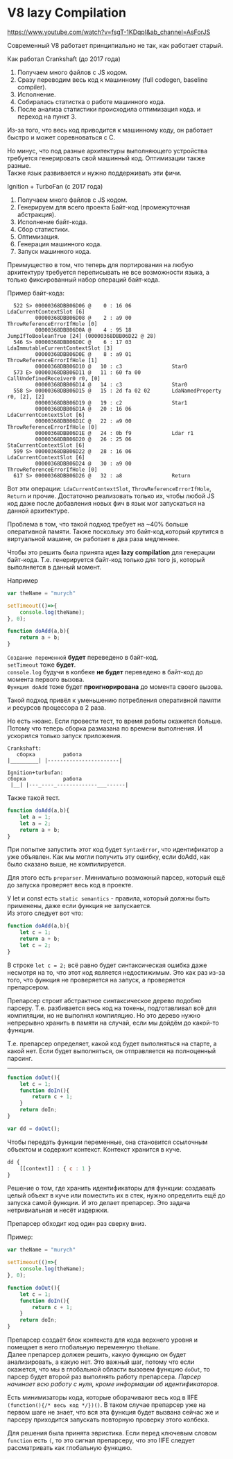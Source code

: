 # V8 lazy Compilation

https://www.youtube.com/watch?v=fsgT-1KDqpI&ab_channel=AsForJS

Современный V8 работает принципиально не так, как работает старый.

Как работал Crankshaft (до 2017 года)

1) Получаем много файлов с JS кодом.
2) Сразу переводим весь код к машинному (full codegen, baseline compiler).
3) Исполнение.
4) Собиралась статистка о работе машинного кода.
5) После анализа статистики происходила оптимизация кода. и переход на пункт 3.

Из-за того, что весь код приводится к машинному коду, он работает быстро и может соревноваться с C.

Но минус, что под разные архитектуры выполняющего устройства требуется генерировать свой машинный код. Оптимизации также разные.  
Также язык развивается и нужно поддерживать эти фичи.

Ignition + TurboFan (с 2017 года)

1) Получаем много файлов с JS кодом.
2) Генерируем для всего проекта Байт-код (промежуточная абстракция).
3) Исполнение байт-кода.
4) Сбор статистики.
5) Оптимизация.
6) Генерация машинного кода.
7) Запуск машинного кода.

Преимущество в том, что теперь для портирования на любую архитектуру требуется переписывать не все возможности языка, а только фиксированный набор операций байт-кода.

Пример байт-кода:

```assembly
  522 S> 00000368DBB06D06 @    0 : 16 06             LdaCurrentContextSlot [6]
         00000368DBB06D08 @    2 : a9 00             ThrowReferenceErrorIfHole [0]
         00000368DBB06D0A @    4 : 95 18             JumpIfToBooleanTrue [24] (00000368DBB06D22 @ 28)
  546 S> 00000368DBB06D0C @    6 : 17 03             LdaImmutableCurrentContextSlot [3]
         00000368DBB06D0E @    8 : a9 01             ThrowReferenceErrorIfHole [1]
         00000368DBB06D10 @   10 : c3                Star0
  573 E> 00000368DBB06D11 @   11 : 60 fa 00          CallUndefinedReceiver0 r0, [0]
         00000368DBB06D14 @   14 : c3                Star0
  558 S> 00000368DBB06D15 @   15 : 2d fa 02 02       LdaNamedProperty r0, [2], [2]
         00000368DBB06D19 @   19 : c2                Star1 
         00000368DBB06D1A @   20 : 16 06             LdaCurrentContextSlot [6]
         00000368DBB06D1C @   22 : a9 00             ThrowReferenceErrorIfHole [0]
         00000368DBB06D1E @   24 : 0b f9             Ldar r1
         00000368DBB06D20 @   26 : 25 06             StaCurrentContextSlot [6]
  599 S> 00000368DBB06D22 @   28 : 16 06             LdaCurrentContextSlot [6]
         00000368DBB06D24 @   30 : a9 00             ThrowReferenceErrorIfHole [0]
  617 S> 00000368DBB06D26 @   32 : a8                Return
```

Вот эти операции: `LdaCurrentContextSlot`, `ThrowReferenceErrorIfHole`, `Return` и прочие. Достаточно реализовать только их, чтобы любой JS код даже после добавления новых фич в язык мог запускаться на данной архитектуре.

Проблема в том, что такой подход требует на ~40% больше оперативной памяти. Также поскольку это байт-код,который крутится в виртуальной машине, он работает в два раза медленнее.

Чтобы это решить была принята идея **lazy compilation** для генерации байт-кода. Т.е. генерируется байт-код только для того js, который выполняется в данный момент.

Например

```js
var theName = "murych"

setTimeout(()=>{
    console.log(theName);
}, 0);

function doAdd(a,b){
    return a + b;
}
```

`Создание переменной` **будет** переведено в байт-код.  
`setTimeout` тоже **будет**.  
`console.log` будучи в колбеке **не будет** переведено в байт-код до момента первого вызова.  
`Функция doAdd` тоже будет **проигнорирована** до момента своего вызова.

Такой подход привёл к уменьшению потребления оперативной памяти и ресурсов процессора в 2 раза.

Но есть нюанс. Если провести тест, то время работы окажется больше. Потому что теперь сборка размазана по времени выполнения. И ускорился только запуск приложения.

```text
Crankshaft:
   сборка         работа
|_________| |-----------------------|

Ignition+turbufan:
сборка            работа
 |__| |---_----_-------------___------|
```

Также такой тест.

```js
function doAdd(a,b){
    let a = 1;
    let a = 2;
    return a + b;
}
```

При попытке запустить этот код будет `SyntaxError`, что идентификатор a уже объявлен. Как мы могли получить эту ошибку, если doAdd, как было сказано выше, не компилируется.

Для этого есть `preparser`. Минимально возможный парсер, который ещё до запуска проверяет весь код в проекте.

У let и const есть `static semantics` - правила, который должны быть применены, даже если функция не запускается.  
Из этого следует вот что:

```js
function doAdd(a,b){
    let c = 1;
    return a + b;
    let c = 2;
}
```

В строке `let c = 2;` всё равно будет синтаксическая ошибка даже несмотря на то, что этот код является недостижимым. Это как раз из-за того, что функция не проверяется на запуск, а проверяется препарсером.

Препарсер строит абстрактное синтаксическое дерево подобно парсеру. Т.е. разбивается весь код на токены, подготавливал всё для компиляции, но не выполнял компиляцию. Но это дерево нужно непрерывно хранить в памяти на случай, если мы дойдём до какой-то функции.

Т.е. препарсер определяет, какой код будет выполняться на старте, а какой нет. Если будет выполняться, он отправляется на полноценный парсинг.

---

```js
function doOut(){
    let c = 1;
    function doIn(){
        return c + 1;
    }
    return doIn;
}

var dd = doOut();
```

Чтобы передать функции переменные, она становится ссылочным объектом и содержит контекст. Контекст хранится в куче.

```js
dd {
    [[context]] : { c : 1 }
}
```

Решение о том, где хранить идентификаторы для функции: создавать целый объект в куче или поместить их в стек, нужно определить ещё до запуска самой функции. И это делает препарсер. Это задача нетривиальная и несёт издержки.

Препарсер обходит код один раз сверху вниз.

Пример:

```js
var theName = "murych"

setTimeout(()=>{
    console.log(theName);
}, 0);

function doOut(){
    let c = 1;
    function doIn(){
        return c + 1;
    }
    return doIn;
}
```

Препарсер создаёт блок контекста для кода верхнего уровня и помещает в него глобальную переменную `theName`.  
Далее препарсер должен решить, какую функцию он будет анализировать, а какую нет. Это важный шаг, потому что если окажется, что мы в глобальной области вызовем функцию `doOut`, то парсер будет второй раз выполнять работу препарсера. *Парсер начинает всю работу с нуля, кроме информации об идентификаторов.*

Есть минимизаторы кода, которые оборачивают весь код в IIFE `(function(){/* весь код */})()`. В таком случае препарсер уже на первом шаге не знает, что вся эта функция будет вызвана сейчас же и парсеру приходится запускать повторную проверку этого колбека.

Для решения была принята эвристика. Если перед ключевым словом `function` есть `(`, то это сигнал препарсеру, что это IIFE следует рассматривать как глобальную функцию.

